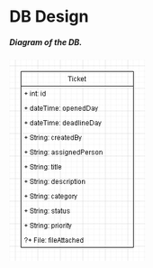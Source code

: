 # DB Design 

##### Diagram of the DB.
![DB Design](https://raw.githubusercontent.com/FabianCruz-0/SpringBoot-TicketManager/main/DB%20Design/DB%20Design.jpg)